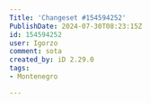 ```yaml
---
Title: 'Changeset #154594252'
PublishDate: 2024-07-30T08:23:15Z
id: 154594252
user: Igorzo
comment: sota
created_by: iD 2.29.0
tags:
- Montenegro

---
```

